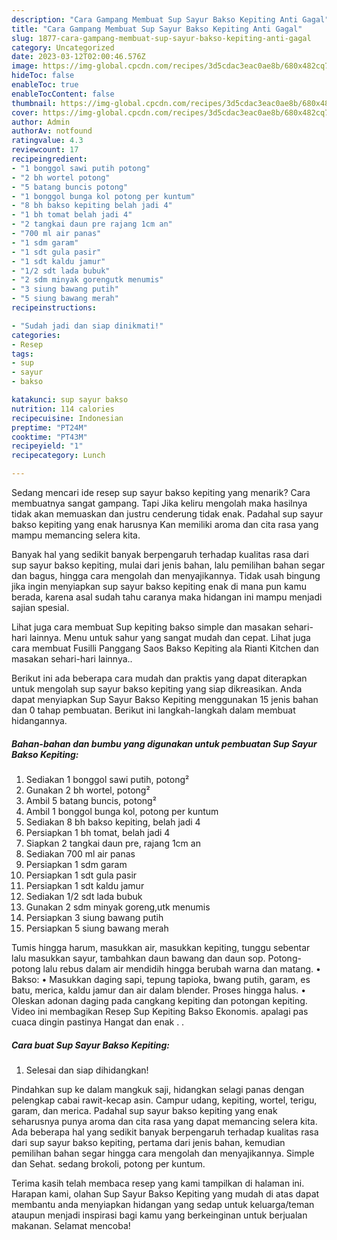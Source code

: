 ```yaml
---
description: "Cara Gampang Membuat Sup Sayur Bakso Kepiting Anti Gagal"
title: "Cara Gampang Membuat Sup Sayur Bakso Kepiting Anti Gagal"
slug: 1877-cara-gampang-membuat-sup-sayur-bakso-kepiting-anti-gagal
category: Uncategorized
date: 2023-03-12T02:00:46.576Z
image: https://img-global.cpcdn.com/recipes/3d5cdac3eac0ae8b/680x482cq70/sup-sayur-bakso-kepiting-foto-resep-utama.jpg
hideToc: false
enableToc: true
enableTocContent: false
thumbnail: https://img-global.cpcdn.com/recipes/3d5cdac3eac0ae8b/680x482cq70/sup-sayur-bakso-kepiting-foto-resep-utama.jpg
cover: https://img-global.cpcdn.com/recipes/3d5cdac3eac0ae8b/680x482cq70/sup-sayur-bakso-kepiting-foto-resep-utama.jpg
author: Admin
authorAv: notfound
ratingvalue: 4.3
reviewcount: 17
recipeingredient:
- "1 bonggol sawi putih potong"
- "2 bh wortel potong"
- "5 batang buncis potong"
- "1 bonggol bunga kol potong per kuntum"
- "8 bh bakso kepiting belah jadi 4"
- "1 bh tomat belah jadi 4"
- "2 tangkai daun pre rajang 1cm an"
- "700 ml air panas"
- "1 sdm garam"
- "1 sdt gula pasir"
- "1 sdt kaldu jamur"
- "1/2 sdt lada bubuk"
- "2 sdm minyak gorengutk menumis"
- "3 siung bawang putih"
- "5 siung bawang merah"
recipeinstructions:

- "Sudah jadi dan siap dinikmati!"
categories:
- Resep
tags:
- sup
- sayur
- bakso

katakunci: sup sayur bakso 
nutrition: 114 calories
recipecuisine: Indonesian
preptime: "PT24M"
cooktime: "PT43M"
recipeyield: "1"
recipecategory: Lunch

---
```



Sedang mencari ide resep sup sayur bakso kepiting yang menarik? Cara membuatnya sangat gampang. Tapi Jika keliru mengolah maka hasilnya tidak akan memuaskan dan justru cenderung tidak enak. Padahal sup sayur bakso kepiting yang enak harusnya Kan memiliki aroma dan cita rasa yang mampu memancing selera kita.


Banyak hal yang sedikit banyak berpengaruh terhadap kualitas rasa dari sup sayur bakso kepiting, mulai dari jenis bahan, lalu pemilihan bahan segar dan bagus, hingga cara mengolah dan menyajikannya. Tidak usah bingung jika ingin menyiapkan sup sayur bakso kepiting enak di mana pun kamu berada, karena asal sudah tahu caranya maka hidangan ini mampu menjadi sajian spesial.

Lihat juga cara membuat Sup kepiting bakso simple dan masakan sehari-hari lainnya. Menu untuk sahur yang sangat mudah dan cepat. Lihat juga cara membuat Fusilli Panggang Saos Bakso Kepiting ala Rianti Kitchen dan masakan sehari-hari lainnya..


Berikut ini ada beberapa cara mudah dan praktis yang dapat diterapkan untuk mengolah sup sayur bakso kepiting yang siap dikreasikan. Anda dapat menyiapkan Sup Sayur Bakso Kepiting menggunakan 15 jenis bahan dan 0 tahap pembuatan. Berikut ini langkah-langkah dalam membuat hidangannya.

<!--inarticleads1-->

##### Bahan-bahan dan bumbu yang digunakan untuk pembuatan Sup Sayur Bakso Kepiting:

1. Sediakan 1 bonggol sawi putih, potong²
1. Gunakan 2 bh wortel, potong²
1. Ambil 5 batang buncis, potong²
1. Ambil 1 bonggol bunga kol, potong per kuntum
1. Sediakan 8 bh bakso kepiting, belah jadi 4
1. Persiapkan 1 bh tomat, belah jadi 4
1. Siapkan 2 tangkai daun pre, rajang 1cm an
1. Sediakan 700 ml air panas
1. Persiapkan 1 sdm garam
1. Persiapkan 1 sdt gula pasir
1. Persiapkan 1 sdt kaldu jamur
1. Sediakan 1/2 sdt lada bubuk
1. Gunakan 2 sdm minyak goreng,utk menumis
1. Persiapkan 3 siung bawang putih
1. Persiapkan 5 siung bawang merah


Tumis hingga harum, masukkan air, masukkan kepiting, tunggu sebentar lalu masukkan sayur, tambahkan daun bawang dan daun sop. Potong-potong lalu rebus dalam air mendidih hingga berubah warna dan matang. • Bakso: • Masukkan daging sapi, tepung tapioka, bwang putih, garam, es batu, merica, kaldu jamur dan air dalam blender. Proses hingga halus. • Oleskan adonan daging pada cangkang kepiting dan potongan kepiting. Video ini membagikan Resep Sup Kepiting Bakso Ekonomis. apalagi pas cuaca dingin pastinya Hangat dan enak . . 

<!--inarticleads2-->

##### Cara buat Sup Sayur Bakso Kepiting:


1. Selesai dan siap dihidangkan!

Pindahkan sup ke dalam mangkuk saji, hidangkan selagi panas dengan pelengkap cabai rawit-kecap asin. Campur udang, kepiting, wortel, terigu, garam, dan merica. Padahal sup sayur bakso kepiting yang enak seharusnya punya aroma dan cita rasa yang dapat memancing selera kita. Ada beberapa hal yang sedikit banyak berpengaruh terhadap kualitas rasa dari sup sayur bakso kepiting, pertama dari jenis bahan, kemudian pemilihan bahan segar hingga cara mengolah dan menyajikannya. Simple dan Sehat. sedang brokoli, potong per kuntum. 

Terima kasih telah membaca resep yang kami tampilkan di halaman ini. Harapan kami, olahan Sup Sayur Bakso Kepiting yang mudah di atas dapat membantu anda menyiapkan hidangan yang sedap untuk keluarga/teman ataupun menjadi inspirasi bagi kamu yang berkeinginan untuk berjualan makanan. Selamat mencoba!
